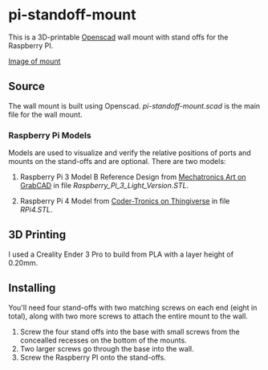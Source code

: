 # pi-standoff-mount

This is a 3D-printable [Openscad](https://openscad.org/) wall mount with stand offs for the Raspberry PI.

[Image of mount](https://raw.githubusercontent.com/swthemathwiz/pi-standoff-mount/a52a44623bfc2396973c2729546dcc3af8dd4196/media/mount-view.jpg?token=AFP5Y6GN7UNUAGI4SR3YPTTBUFWCA&raw=true)

## Source

The wall mount is built using Openscad. _pi-standoff-mount.scad_ is the main file for the wall mount.

### Raspberry Pi Models

Models are used to visualize and verify the relative positions of ports and mounts on the stand-offs and are optional. There are two models:

1. Raspberry Pi 3 Model B Reference Design from [Mechatronics Art on GrabCAD](https://grabcad.com/library/raspberry-pi-3-reference-design-model-b-rpi-raspberrypi-raspberry-pi-1) in file _Raspberry_Pi_3_Light_Version.STL_.

2. Raspberry Pi 4 Model from [Coder-Tronics on Thingiverse](https://www.thingiverse.com/thing:3732868) in file _RPi4.STL_.

## 3D Printing

I used a Creality Ender 3 Pro to build from PLA with a layer height of 0.20mm.

## Installing

You'll need four stand-offs with two matching screws on each end (eight in total), along with two more screws to attach the entire mount to the wall.  

1. Screw the four stand offs into the base with small screws from the concealled recesses on the bottom of the mounts.
2. Two larger screws go through the base into the wall.
3. Screw the Raspberry PI onto the stand-offs.
